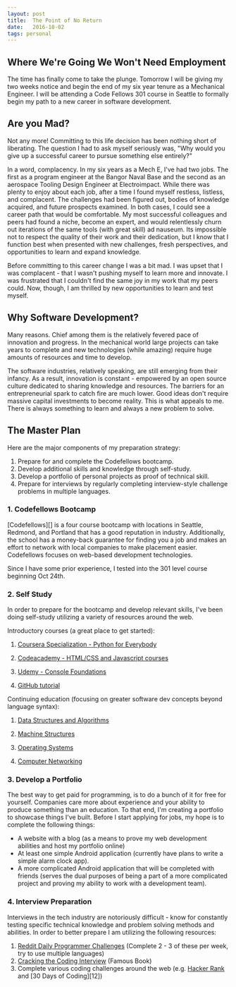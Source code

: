 ```yaml
---
layout: post
title:  The Point of No Return
date:   2016-10-02
tags: personal
---
```


<h2>Where We're Going We Won't Need Employment</h2>

The time has finally come to take the plunge.  Tomorrow I will be giving my two weeks notice and begin the end of my six year tenure as a Mechanical Engineer.  I will be attending a Code Fellows 301 course in Seattle to formally begin my path to a new career in software development.

<h2>Are you Mad?</h2>

Not any more!  Committing to this life decision has been nothing short of liberating.  The question I had to ask myself seriously was, "Why would you give up a successful career to pursue something else entirely?"

In a word, complacency.  In my six years as a Mech E, I've had two jobs.  The first as a program engineer at the Bangor Naval Base and the second as an aerospace Tooling Design Engineer at Electroimpact.  While there was plenty to enjoy about each job, after a time I found myself restless, listless, and complacent.  The challenges had been figured out, bodies of knowledge acquired, and future prospects examined.  In both cases, I could see a career path that would be comfortable.  My most successful colleagues and peers had found a niche, become an expert, and would relentlessly churn out iterations of the same tools (with great skill) ad nauseum.  Its impossible not to respect the quality of their work and their dedication, but I know that I function best when presented with new challenges, fresh perspectives, and opportunities to learn and expand knowledge.

Before committing to this career change I was a bit mad.  I was upset that I was complacent - that I wasn't pushing myself to learn more and innovate.  I was frustrated that I couldn't find the same joy in my work that my peers could.  Now, though, I am thrilled by new opportunities to learn and test myself.

<h2>Why Software Development?</h2>

Many reasons.  Chief among them is the relatively fevered pace of innovation and progress.  In the mechanical world large projects can take years to complete and new technologies (while amazing) require huge amounts of resources and time to develop.

The software industries, relatively speaking, are still emerging from their infancy.  As a result, innovation is constant - empowered by an open source culture dedicated to sharing knowledge and resources.  The barriers for an entrepreneurial spark to catch fire are much lower.  Good ideas don't require massive capital investments to become reality.  This is what appeals to me.  There is always something to learn and always a new problem to solve.

<h2>The Master Plan</h2>

Here are the major components of my preparation strategy:
1. Prepare for and complete the Codefellows bootcamp.
2. Develop additional skills and knowledge through self-study.
3. Develop a portfolio of personal projects as proof of technical skill.
4. Prepare for interviews by regularly completing interview-style challenge problems in multiple languages.

<h3>1. Codefellows Bootcamp</h3>
[Codefellows][] is a four course bootcamp with locations in Seattle, Redmond, and Portland that has a good reputation in industry.  Additionally, the school has a money-back guarantee for finding you a job and makes an effort to network with local companies to make placement easier.  Codefellows focuses on web-based development technologies.

  [codefellows]: https://www.codefellows.org/

Since I have some prior experience, I tested into the 301 level course beginning Oct 24th.

<h3>2. Self Study</h3>
In order to prepare for the bootcamp and develop relevant skills, I've been doing self-study utilizing a variety of resources around the web.

Introductory courses (a great place to get started):
1. [Coursera Specialization - Python for Everybody][1]

2. [Codeacademy - HTML/CSS and Javascript courses][2]

3. [Udemy - Console Foundations][3]

4. [GitHub tutorial][4]


  [1]: https://www.coursera.org/specializations/python
  [2]: https://www.codecademy.com/learn
  [3]: https://teamtreehouse.com/library/console-foundations
  [4]: https://guides.github.com/activities/hello-world/

Continuing education (focusing on greater software dev concepts beyond language syntax):
1. [Data Structures and Algorithms][5]

2. [Machine Structures][6]

3. [Operating Systems][7]

4. [Computer Networking][8]


  [5]: https://www.youtube.com/watch?v=mFPmKGIrQs4&feature=youtu.be&list=PLZBP-86GmPTxpbvoFFzad0qYw5dKA8MV2
  [6]: https://www.youtube.com/watch?v=flQuXQQaYE8&feature=youtu.be&list=PL-XXv-cvA_iDHtKXLFJbDG-i6L9oDr5X9
  [7]:https://www.youtube.com/watch?v=1IcZB26STUE&feature=youtu.be&list=PL-XXv-cvA_iBDyz-ba4yDskqMDY6A1w_c
  [8]: http://courses.cs.washington.edu/courses/csep561/13au/

<h3>3. Develop a Portfolio</h3>
The best way to get paid for programming, is to do a bunch of it for free for yourself.  Companies care more about experience and your ability to produce something than an education.  To that end, I'm creating a portfolio to showcase things I've built.  Before I start applying for jobs, my hope is to complete the following things:

* A website with a blog (as a means to prove my web development abilities and host my portfolio online)
* At least one simple Android application (currently have plans to write a simple alarm clock app).
* A more complicated Android application that will be completed with friends (serves the dual purposes of being a part of a more complicated project and proving my ability to work with a development team).

<h3>4. Interview Preparation</h3>
Interviews in the tech industry are notoriously difficult - know for constantly testing specific technical knowledge and problem solving methods and abilities.  In order to better prepare I am utilizing the following resources:

1. [Reddit Daily Programmer Challenges][9] (Complete 2 - 3 of these per week, try to use multiple languages)
2. [Cracking the Coding Interview][10] (Famous Book)
3. Complete various coding challenges around the web (e.g. [Hacker Rank][11] and [30 Days of Coding][12])

  [9]: https://www.reddit.com/r/dailyprogrammer
  [10]: https://www.amazon.com/gp/product/0984782850?pldnSite=1
  [11]: https://www.hackerrank.com/
